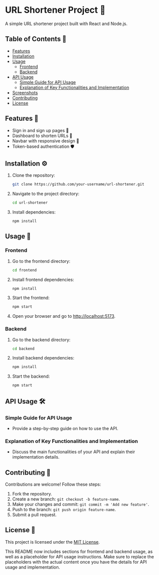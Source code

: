 # URL Shortener Project 🚀

A simple URL shortener project built with React and Node.js.

## Table of Contents 📑

- [Features](#features)
- [Installation](#installation)
- [Usage](#usage)
  - [Frontend](#frontend)
  - [Backend](#backend)
- [API Usage](#api-usage)
  - [Simple Guide for API Usage](#simple-guide-for-api-usage)
  - [Explanation of Key Functionalities and Implementation](#explanation-of-key-functionalities-and-implementation)
- [Screenshots](#screenshots)
- [Contributing](#contributing)
- [License](#license)

## Features 🌟

- Sign in and sign up pages 📝
- Dashboard to shorten URLs 🔗
- Navbar with responsive design 🍔
- Token-based authentication 🛡️

## Installation ⚙️

1. Clone the repository:

   ```bash
   git clone https://github.com/your-username/url-shortener.git
   ```

2. Navigate to the project directory:

   ```bash
   cd url-shortener
   ```

3. Install dependencies:

   ```bash
   npm install
   ```

## Usage 🚀

### Frontend

1. Go to the frontend directory:

   ```bash
   cd frontend
   ```

2. Install frontend dependencies:

   ```bash
   npm install
   ```

3. Start the frontend:

   ```bash
   npm start
   ```

4. Open your browser and go to [http://localhost:5173](http://localhost:5173).

### Backend

1. Go to the backend directory:

   ```bash
   cd backend
   ```

2. Install backend dependencies:

   ```bash
   npm install
   ```

3. Start the backend:

   ```bash
   npm start
   ```

## API Usage 🛠️

### Simple Guide for API Usage

- Provide a step-by-step guide on how to use the API.

### Explanation of Key Functionalities and Implementation

- Discuss the main functionalities of your API and explain their implementation details.


## Contributing 🤝

Contributions are welcome! Follow these steps:

1. Fork the repository.
2. Create a new branch: `git checkout -b feature-name`.
3. Make your changes and commit: `git commit -m 'Add new feature'`.
4. Push to the branch: `git push origin feature-name`.
5. Submit a pull request.

## License 📜

This project is licensed under the [MIT License](LICENSE).


This README now includes sections for frontend and backend usage, as well as a placeholder for API usage instructions. Make sure to replace the placeholders with the actual content once you have the details for API usage and implementation.
